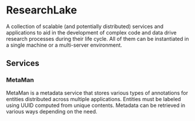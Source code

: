 # ResearchLake

A collection of scalable (and potentially distributed) services and applications to aid in the development of complex code and data drive research processes during their life cycle. All of them can be instantiated in a single machine or a multi-server environment.

## Services


### MetaMan

MetaMan is a metadata service that stores various types of annotations for entities distributed across multiple applications. Entities must be labeled using UUID computed from unique contents. Metadata can be retrieved in various ways depending on the need. 
